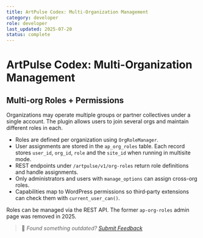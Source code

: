 ```yaml
---
title: ArtPulse Codex: Multi-Organization Management
category: developer
role: developer
last_updated: 2025-07-20
status: complete
---
```

# ArtPulse Codex: Multi-Organization Management

## Multi-org Roles + Permissions

Organizations may operate multiple groups or partner collectives under a single account. The plugin allows users to join several orgs and maintain different roles in each.

- Roles are defined per organization using `OrgRoleManager`.
- User assignments are stored in the `ap_org_roles` table. Each record stores `user_id`, `org_id`, `role` and the `site_id` when running in multisite mode.
- REST endpoints under `/artpulse/v1/org-roles` return role definitions and handle assignments.
- Only administrators and users with `manage_options` can assign cross-org roles.
- Capabilities map to WordPress permissions so third‑party extensions can check them with `current_user_can()`.

Roles can be managed via the REST API. The former `ap-org-roles` admin page was removed in 2025.

> 💬 *Found something outdated? [Submit Feedback](feedback.md)*
